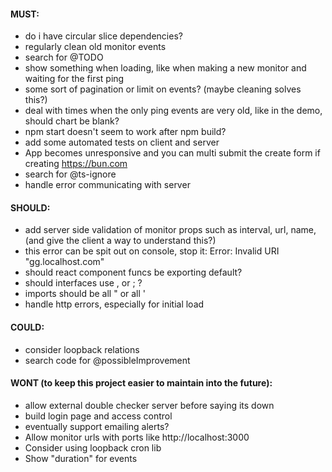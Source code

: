 #### MUST:
- do i have circular slice dependencies?
- regularly clean old monitor events
- search for @TODO
- show something when loading, like when making a new monitor and waiting for the first ping
- some sort of pagination or limit on events? (maybe cleaning solves this?)
- deal with times when the only ping events are very old, like in the demo, should chart be blank?
- npm start doesn't seem to work after npm build?
- add some automated tests on client and server
- App becomes unresponsive and you can multi submit the create form if creating https://bun.com
- search for @ts-ignore
- handle error communicating with server
#### SHOULD:
- add server side validation of monitor props such as interval, url, name, (and give the client a way to understand this?)
- this error can be spit out on console, stop it: Error: Invalid URI "gg.localhost.com"
- should react component funcs be exporting default?
- should interfaces use , or ; ?
- imports should be all " or all '
- handle http errors, especially for initial load
#### COULD:
- consider loopback relations
- search code for @possibleImprovement

#### WONT (to keep this project easier to maintain into the future):
- allow external double checker server before saying its down
- build login page and access control
- eventually support emailing alerts?
- Allow monitor urls with ports like http://localhost:3000
- Consider using loopback cron lib
- Show "duration" for events
